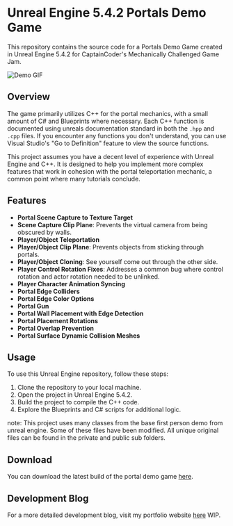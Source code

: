 # Unreal Engine 5.4.2 Portals Demo Game

This repository contains the source code for a Portals Demo Game created in Unreal Engine 5.4.2 for CaptainCoder's Mechanically Challenged Game Jam.

![Demo GIF](https://github.com/G3NTs/UE-5.4---Portals/raw/main/UE5/Cpp/G3NTs/portal.gif)

## Overview

The game primarily utilizes C++ for the portal mechanics, with a small amount of C# and Blueprints where necessary. Each C++ function is documented using unreals documentation standard in both the `.hpp` and `.cpp` files. If you encounter any functions you don't understand, you can use Visual Studio's "Go to Definition" feature to view the source functions.

This project assumes you have a decent level of experience with Unreal Engine and C++. It is designed to help you implement more complex features that work in cohesion with the portal teleportation mechanic, a common point where many tutorials conclude.

## Features

- **Portal Scene Capture to Texture Target**
- **Scene Capture Clip Plane**: Prevents the virtual camera from being obscured by walls.
- **Player/Object Teleportation**
- **Player/Object Clip Plane**: Prevents objects from sticking through portals.
- **Player/Object Cloning**: See yourself come out through the other side.
- **Player Control Rotation Fixes**: Addresses a common bug where control rotation and actor rotation needed to be unlinked.
- **Player Character Animation Syncing**
- **Portal Edge Colliders**
- **Portal Edge Color Options**
- **Portal Gun**
- **Portal Wall Placement with Edge Detection**
- **Portal Placement Rotations**
- **Portal Overlap Prevention**
- **Portal Surface Dynamic Collision Meshes**

## Usage

To use this Unreal Engine repository, follow these steps:

1. Clone the repository to your local machine.
2. Open the project in Unreal Engine 5.4.2.
3. Build the project to compile the C++ code.
4. Explore the Blueprints and C# scripts for additional logic.

note: This project uses many classes from the base first person demo from unreal engine. Some of these files have been modified. All unique original files can be found in the private and public sub folders.

## Download

You can download the latest build of the portal demo game [here](https://drive.google.com/file/d/1XQGadItVdYzw4-aQqdyhNw70yR_grIRX/view?usp=sharing).

## Development Blog

For a more detailed development blog, visit my portfolio website [here](#) WIP.
